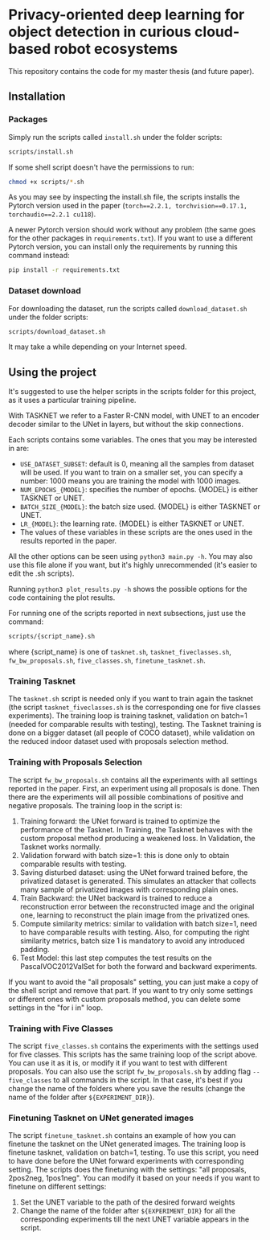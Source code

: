 # Privacy-oriented deep learning for object detection in curious cloud-based robot ecosystems

This repository contains the code for my master thesis (and future paper).

## Installation
### Packages
Simply run the scripts called `install.sh` under the folder scripts:
```bash
scripts/install.sh
```
If some shell script doesn't have the permissions to run:
```bash
chmod +x scripts/*.sh
```
As you may see by inspecting the install.sh file, the scripts installs the Pytorch version used in the paper (`torch==2.2.1, torchvision==0.17.1, torchaudio==2.2.1 cu118`). 

A newer Pytorch version should work without any problem (the same goes for the other packages in `requirements.txt`). If you want to use a different Pytorch version, you can install only the requirements by running this command instead:
```bash
pip install -r requirements.txt
```

### Dataset download
For downloading the dataset, run the scripts called `download_dataset.sh` under the folder scripts:
```bash
scripts/download_dataset.sh
```
It may take a while depending on your Internet speed.

## Using the project
It's suggested to use the helper scripts in the scripts folder for this project, as it uses a particular training pipeline.

With TASKNET we refer to a Faster R-CNN model, with UNET to an encoder decoder similar to the UNet in layers, but without the skip connections.

Each scripts contains some variables. The ones that you may be interested in are:
- `USE_DATASET_SUBSET`: default is 0, meaning all the samples from dataset will be used. If you want to train on a smaller set, you can specify a number: 1000 means you are training the model with 1000 images.
- `NUM_EPOCHS_{MODEL}`: specifies the number of epochs. {MODEL} is either TASKNET or UNET.
- `BATCH_SIZE_{MODEL}`: the batch size used. {MODEL} is either TASKNET or UNET.
- `LR_{MODEL}`: the learning rate. {MODEL} is either TASKNET or UNET.
- The values of these variables in these scripts are the ones used in the results reported in the paper.

All the other options can be seen using `python3 main.py -h`. You may also use this file alone if you want, but it's highly unrecommended (it's easier to edit the .sh scripts).

Running `python3 plot_results.py -h` shows the possible options for the code containing the plot results.

For running one of the scripts reported in next subsections, just use the command:
```bash
scripts/{script_name}.sh
```
where {script_name} is one of `tasknet.sh`, `tasknet_fiveclasses.sh`, `fw_bw_proposals.sh`, `five_classes.sh`, `finetune_tasknet.sh`.

### Training Tasknet
The `tasknet.sh` script is needed only if you want to train again the tasknet (the script `tasknet_fiveclasses.sh` is the corresponding one for five classes experiments).
The training loop is training tasknet, validation on batch=1 (needed for comparable results with testing), testing. The Tasknet training is done on a bigger dataset (all people of COCO dataset), while validation on the reduced indoor dataset used with proposals selection method.

### Training with Proposals Selection
The script `fw_bw_proposals.sh` contains all the experiments with all settings reported in the paper. First, an experiment using all proposals is done. Then there are the experiments will all possible combinations of positive and negative proposals.
The training loop in the script is:
1. Training forward: the UNet forward is trained to optimize the performance of the Tasknet. In Training, the Tasknet behaves with the custom proposal method producing a weakened loss. In Validation, the Tasknet works normally.
2. Validation forward with batch size=1: this is done only to obtain comparable results with testing.
3. Saving disturbed dataset: using the UNet forward trained before, the privatized dataset is generated. This simulates an attacker that collects many sample of privatized images with corresponding plain ones.
4. Train Backward: the UNet backward is trained to reduce a reconstruction error between the reconstructed image and the original one, learning to reconstruct the plain image from the privatized ones.
5. Compute similarity metrics: similar to validation with batch size=1, need to have comparable results with testing. Also, for computing the right similarity metrics, batch size 1 is mandatory to avoid any introduced padding.
6. Test Model: this last step computes the test results on the PascalVOC2012ValSet for both the forward and backward experiments.

If you want to avoid the "all proposals" setting, you can just make a copy of the shell script and remove that part. If you want to try only some settings or different ones with custom proposals method, you can delete some settings in the "for i in" loop.

### Training with Five Classes
The script `five_classes.sh` contains the experiments with the settings used for five classes. This scripts has the same training loop of the script above. You can use it as it is, or modify it if you want to test with different proposals.
You can also use the script `fw_bw_proposals.sh` by adding flag `--five_classes` to all commands in the script. In that case, it's best if you change the name of the folders where you save the results (change the name of the folder after `${EXPERIMENT_DIR}`).

### Finetuning Tasknet on UNet generated images
The script `finetune_tasknet.sh` contains an example of how you can finetune the tasknet on the UNet generated images. The training loop is finetune tasknet, validation on batch=1, testing. To use this script, you need to have done before the UNet forward experiments with corresponding setting.
The scripts does the finetuning with the settings: "all proposals, 2pos2neg, 1pos1neg". You can modify it based on your needs if you want to finetune on different settings:
1. Set the UNET variable to the path of the desired forward weights
2. Change the name of the folder after `${EXPERIMENT_DIR}` for all the corresponding experiments till the next UNET variable appears in the script.
